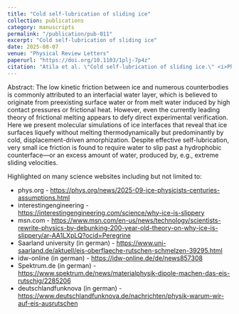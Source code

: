 ```yaml
---
title: "Cold self-lubrication of sliding ice"
collection: publications
category: manuscripts
permalink: "/publication/pub-011"
excerpt: "Cold self-lubrication of sliding ice"
date: 2025-08-07
venue: "Physical Review Letters"
paperurl: "https://doi.org/10.1103/1plj-7p4z"
citation: "Atila et al. \"Cold self-lubrication of sliding ice.\" <i>Physical Review Letters</i>. (2025)."
---
```


Abstract: The low kinetic friction between ice and numerous counterbodies is commonly attributed to an interfacial water layer, which is believed to originate from preexisting surface water or from melt water induced by high contact pressures or frictional heat. However, even the currently leading theory of frictional melting appears to defy direct experimental verification. Here we present molecular simulations of ice interfaces that reveal that ice surfaces liquefy without melting thermodynamically but predominantly by cold, displacement-driven amorphization. Despite effective self-lubrication, very small ice friction is found to require water to slip past a hydrophobic counterface—or an excess amount of water, produced by, e.g., extreme sliding velocities.

Highlighted on many science websites including but not limited to:
- phys.org - https://phys.org/news/2025-09-ice-physicists-centuries-assumptions.html
- interestingengineering - https://interestingengineering.com/science/why-ice-is-slippery
- msn.com - https://www.msn.com/en-us/news/technology/scientists-rewrite-physics-by-debunking-200-year-old-theory-on-why-ice-is-slippery/ar-AA1LXpLQ?ocid=Peregrine
- Saarland university (in german) - https://www.uni-saarland.de/aktuell/eis-oberflaeche-rutschen-schmelzen-39295.html
- idw-online (in german) - https://idw-online.de/de/news857308
- Spektrum.de (in german) - https://www.spektrum.de/news/materialphysik-dipole-machen-das-eis-rutschig/2285206
- deutschlandfunknova (in german) - https://www.deutschlandfunknova.de/nachrichten/physik-warum-wir-auf-eis-ausrutschen